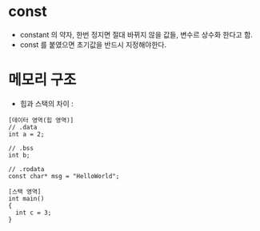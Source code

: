 # const
- constant 의 약자, 한번 정지면 절대 바뀌지 않을 값들, 변수르 상수화 한다고 함.
- const 를 붙였으면 초기값을 반드시 지정해야한다.
# 메모리 구조 
- 힙과 스택의 차이 : 
```Assembly
[데이터 영역(힙 영역)]
// .data
int a = 2;

// .bss
int b;

// .rodata
const char* msg = "HelloWorld";

[스택 영역]
int main()
{
  int c = 3;
}
```

